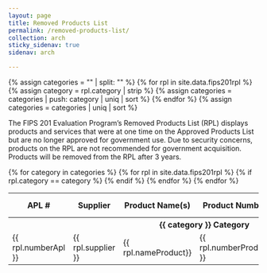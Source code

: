 ```yaml
---
layout: page
title: Removed Products List
permalink: /removed-products-list/
collection: arch
sticky_sidenav: true
sidenav: arch

---
```


{% assign categories = "" | split: "" %}
{% for rpl in site.data.fips201rpl %}
  {% assign category = rpl.category | strip %}
  {% assign categories = categories | push: category | uniq | sort %}
{% endfor %}
{% assign categories = categories | uniq | sort %}

The FIPS 201 Evaluation Program’s Removed Products List (RPL) displays products and services that were at one time on the Approved Products List but are no longer approved for government use. Due to security concerns, products on the RPL are not recommended for government acquisition. Products will be removed from the RPL after 3 years.

<table class="usa-table--borderless rpl-table">
  <thead class="usa-sr">
    <tr>
      <th id="rpl-table-heading-numberApl" scope="col">APL #</th>
      <th id="rpl-table-heading-supplier" scope="col">Supplier</th>
      <th id="rpl-table-heading-nameProduct" scope="col">Product Name(s)</th>
      <th id="rpl-table-heading-numberProduct" scope="col">Product Number</th>
      <th id="rpl-table-heading-dateRemoval" scope="col">Removal Date</th>
      <th id="rpl-table-heading-reason" scope="col">Reason For Removal</th>
    </tr>
  </thead>
  <tbody>
    {% for category in categories %}
      <tr class="rpl-table-category-heading" data-category="{{ category }}">
        <th colspan="6" class="rpl-table-heading" id="rpl-table-heading-{{ category | slugify }}"><b>{{ category }} Category</b></th>
      </tr>
      {% for rpl in site.data.fips201rpl %}
        {% if rpl.category == category %}
          <tr class="rpl-table-row" data-category="{{ rpl.category }}">
            <td headers="rpl-table-heading-{{ category | slugify }} rpl-table-heading-numberApl">{{ rpl.numberApl }}</td>
            <td headers="rpl-table-heading-{{ category | slugify }} rpl-table-heading-supplier">{{ rpl.supplier }}</td>
            <td headers="rpl-table-heading-{{ category | slugify }} rpl-table-heading-nameProduct">{{ rpl.nameProduct}}</td>
            <td headers="rpl-table-heading-{{ category | slugify }} rpl-table-heading-numberProduct">{{ rpl.numberProduct }}</td>
            <td headers="rpl-table-heading-{{ category | slugify }} rpl-table-heading-dateRemoval">{{ rpl.dateRemoval}}</td>
            <td headers="rpl-table-heading-{{ category | slugify }} rpl-table-heading-reason">{{ rpl.reason}}</td>
          </tr>
        {% endif %}
      {% endfor %} <!--rpl-->
    {% endfor %}<!--category-->
  </tbody>
</table>
